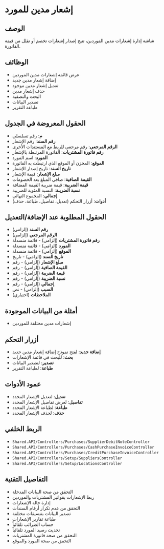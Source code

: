 # إشعار مدين للمورد

## الوصف
شاشة إدارة إشعارات مدين الموردين، تتيح إصدار إشعارات تخصم أو تقلل من قيمة الفاتورة.

## الوظائف
- عرض قائمة إشعارات مدين الموردين
- إضافة إشعار مدين جديد
- تعديل إشعار مدين موجود
- حذف إشعار مدين
- البحث والتصفية
- تصدير البيانات
- طباعة التقرير

## الحقول المعروضة في الجدول
- **م**: رقم تسلسلي
- **رقم السند**: رقم الإشعار
- **الرقم المرجعي**: رقم مرجعي للربط مع المستندات الأخرى
- **رقم فاتورة المشتريات**: الفاتورة المرتبطة بالإشعار
- **المورد**: اسم المورد
- **الموقع**: المخزن أو الموقع الذي ارتبطت به الفاتورة
- **تاريخ السند**: تاريخ إصدار الإشعار
- **مبلغ الإشعار**: قيمة الإشعار
- **القيمة الصافية**: صافي المبلغ بعد الخصومات
- **قيمة الضريبة**: قيمة ضريبة القيمة المضافة
- **نسبة الضريبة**: النسبة المئوية للضريبة
- **إجمالي**: المجموع النهائي
- **أدوات**: أزرار التحكم (تعديل، تفاصيل، طباعة، حذف)

## الحقول المطلوبة عند الإضافة/التعديل
- **رقم السند** (إلزامي)
- **الرقم المرجعي** (إلزامي)
- **رقم فاتورة المشتريات** (إلزامي) - قائمة منسدلة
- **المورد** (إلزامي) - قائمة منسدلة
- **الموقع** (إلزامي) - قائمة منسدلة
- **تاريخ السند** (إلزامي) - تاريخ
- **مبلغ الإشعار** (إلزامي) - رقم
- **القيمة الصافية** (إلزامي) - رقم
- **قيمة الضريبة** (إلزامي) - رقم
- **نسبة الضريبة** (إلزامي) - رقم
- **إجمالي** (إلزامي) - رقم
- **السبب** (إلزامي) - نص
- **الملاحظات** (اختياري)

## أمثلة من البيانات الموجودة
- إشعارات مدين مختلفة للموردين

## أزرار التحكم
- **إضافة جديد**: لفتح نموذج إضافة إشعار مدين جديد
- **بحث**: للبحث في قائمة الإشعارات
- **تصدير**: لتصدير البيانات
- **طباعة**: لطباعة التقرير

## عمود الأدوات
- **تعديل**: لتعديل الإشعار المحدد
- **تفاصيل**: لعرض تفاصيل الإشعار المحدد
- **طباعة**: لطباعة الإشعار المحدد
- **حذف**: لحذف الإشعار المحدد

## الربط الخلفي
- `Shared.API/Controllers/Purchases/SupplierDebitNoteController`
- `Shared.API/Controllers/Purchases/CashPurchaseInvoiceController`
- `Shared.API/Controllers/Purchases/CreditPurchaseInvoiceController`
- `Shared.API/Controllers/Setup/SuppliersController`
- `Shared.API/Controllers/Setup/LocationsController`

## التفاصيل التقنية
- التحقق من صحة البيانات المدخلة
- ربط الإشعارات بفواتير المشتريات والموردين
- إدارة حالة الإشعارات
- التحقق من عدم تكرار أرقام السندات
- تصدير البيانات بتنسيقات مختلفة
- طباعة تقارير الإشعارات
- حساب الضرائب تلقائياً
- تحديث رصيد المورد تلقائياً
- التحقق من صحة فاتورة المشتريات
- التحقق من صحة المورد والموقع
